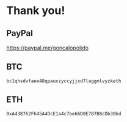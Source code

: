 # Thank you!

## PayPal
https://paypal.me/goncalopolido

## BTC
`bc1qhsdvfaee48qpauxzyccyjjxd7laggmlvyzketh`

## ETH
`0xA438762F645A4DcE1a4c7be66D0E787B8cDb30bd`
